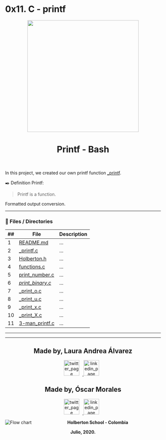 # 0x11. C - printf

<p align="center">
  <img src="https://www.holbertonschool.com/holberton-logo.png" width="360"/>
 <h1 align="center">Printf - Bash</h1>
 <br>


In this project, we created our own printf function [_printf](https://linux.die.net/man/3/printf).

:black_nib:  Definition Printf:


> Printf is a function.

Formatted output conversion.

---
### :file_folder: Files / Directories 
##|File|Description
---|---|---
1|[README.md](https://github.com/oimoralest/printf/blob/master/README.md)|...
2|[_printf.c](https://github.com/oimoralest/printf/blob/master/_printf.c)|...
3|[Holberton.h](https://github.com/oimoralest/printf/blob/master/holberton.h)|...
4|[functions.c ](https://github.com/oimoralest/printf/blob/master/function.c)|...
5|[print_number.c](https://github.com/oimoralest/printf/blob/master/print_number.c)|...
6|[_print_binary.c_](https://github.com/oimoralest/printf/blob/master/_print_binary.c)|...
7|[_print_o.c ](https://github.com/oimoralest/printf/blob/master/_print_o.c)|...
8|[_print_u.c](https://github.com/oimoralest/printf/blob/master/_print_u.c)|...
9|[_print_x.c](https://github.com/oimoralest/printf/blob/master/_print_x.c)|...
10|[_print_X.c](https://github.com/oimoralest/printf/blob/master/_print_X.c)|...
11|[3-man_printf.c](https://github.com/oimoralest/printf/blob/master/man_3_printf)|...
---

---
<p align="center">
    <h2 align="center">Made by, Laura Andrea Álvarez</h2>
      <p align="center">
        <a href="https://twitter.com/apla02" target="_blank">
            <img alt="twitter_page" src="https://help.twitter.com/content/dam/help-twitter/brand/logo.png" style="float: center; margin-right: 10px" height="50" width="50">
        </a>
        <a href="https://www.linkedin.com/in/lauraandreaalvarezperez/" target="_blank">
            <img alt="linkedin_page" src="https://github.com/gedafu/readme-template/blob/master/images/linkedin.png" style="float: center; margin-right: 10px" height="50"  width="50">
        </a>
      </p>
</p>

<p align="center">
    <h2 align="center">Made by, Óscar Morales</h2>
      <p align="center">
        <a href="https://twitter.com/oi" target="_blank">
            <img alt="twitter_page" src="https://github.com/gedafu/readme-template/blob/master/images/twitter.png" style="float: center; margin-right: 10px" height="50" width="50">
        </a>
        <a href="https://www.linkedin.com/in/lauraandreaalvarezperez/" target="_blank">
            <img alt="linkedin_page" src="https://www.totalspecialfluids.com/sites/g/files/wompnd1206/f/menuimage/logo-linkedin.png" style="float: center; margin-right: 10px" height="50"  width="50">
        </a>
      </p>
</p>

<p align="center">
   <img src="https://www.holbertonschool.com/holberton-logo.png"
     alt="Flow chart"
     style="float: left; margin-right: 10px;">
</p>
<p align="center">
<b>Holberton School - Colombia<b><br>
</p>
<p align="center">
<b>Julio, 2020.<b>
</p>



